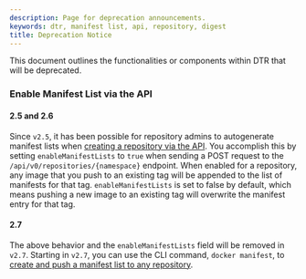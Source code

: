 ```yaml
---
description: Page for deprecation announcements.
keywords: dtr, manifest list, api, repository, digest
title: Deprecation Notice
---
```


This document outlines the functionalities or components within DTR that will be deprecated.

### Enable Manifest List via the API

#### 2.5 and 2.6

Since `v2.5`, it has been possible for repository admins to autogenerate manifest lists when [creating a repository via the API](./reference/dtr/2.5/api/). You accomplish this by setting `enableManifestLists` to `true` when sending a POST request to the `/api/v0/repositories/{namespace}` endpoint. When enabled for a repository, any image that you push to an existing tag will be appended to the list of manifests for that tag. `enableManifestLists` is set to false by default, which means pushing a new image to an existing tag will overwrite the manifest entry for that tag.

#### 2.7

The above behavior and the `enableManifestLists` field will be removed in `v2.7`. Starting in `v2.7`, you can use the CLI command, `docker manifest`, to [create and push a manifest list to any repository](/engine/reference/commandline/manifest/). 

